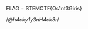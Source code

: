 FLAG = STEMCTF{Os1nt3Giris}












































































/*@h4cky1y3nH4ck3r*/
